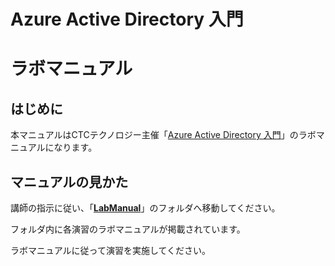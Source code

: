 # Azure Active Directory 入門

# ラボマニュアル

## はじめに

本マニュアルはCTCテクノロジー主催「[Azure Active Directory 入門](https://www.school.ctc-g.co.jp/course/P690.html)」のラボマニュアルになります。



## マニュアルの見かた

講師の指示に従い、「**[LabManual](https://github.com/ctct-edu/Azure-Active-Directory-for-Beginners/tree/main/LabManual)**」のフォルダへ移動してください。

フォルダ内に各演習のラボマニュアルが掲載されています。

ラボマニュアルに従って演習を実施してください。
